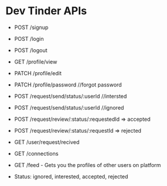 # Dev Tinder APIs

- POST /signup
- POST /login
- POST /logout

- GET /profile/view
- PATCH /profile/edit
- PATCH /profile/password  //forgot password

- POST /request/send/status/:userId          //intersted
- POST /request/send/status/:userId          //ignored

- POST /request/review/:status/:requestedId => accepted
- POST /request/review/:status/:requestId  => rejected


- GET /user/request/recived
- GET /connections
- GET /feed - Gets you the profiles of other users on platform

- Status: ignored, interested, accepted, rejected
